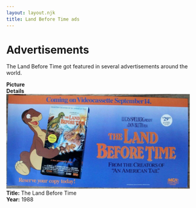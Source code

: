 ```yaml
---
layout: layout.njk
title: Land Before Time ads
---
```


# Advertisements

The Land Before Time got featured in several advertisements around the world. 

<div class="item-table">
  <div class="item-header">
    <div class="item-image"><strong>Picture</strong></div>
    <div class="item-details"><strong>Details</strong></div>
  </div>
  
  <div class="item-entry" id="comingtovideoposter24x12_orig-244">
    <div class="item-image">
      <a href="/images/misc/posters/comingtovideoposter24x12_orig.jpg" data-lightbox="img" data-title="The Land Before Time">
        <div class="img-box">
          <img src="/images/misc/posters/comingtovideoposter24x12_orig.jpg" alt="The Land Before Time" style="height:250px; object-fit:cover;" loading="lazy"/>
        </div>
      </a>
    </div>
    <div class="item-details">
      <strong>Title:</strong> The Land Before Time<br/>
      <strong>Year:</strong> 1988<br/>
    </div>
  </div>

  </div>
